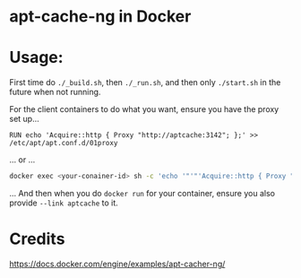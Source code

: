 # apt-cache-ng in Docker


# Usage:

First time do `./_build.sh`, then `./_run.sh`, and then only `./start.sh` in the future when not running.

For the client containers to do what you want, ensure you have the proxy set up...
```docker
RUN echo 'Acquire::http { Proxy "http://aptcache:3142"; };' >> /etc/apt/apt.conf.d/01proxy
```
... or ...
```bash
docker exec <your-conainer-id> sh -c 'echo '"'"'Acquire::http { Proxy "http://aptcache:3142"; };'"'"' >> /etc/apt/apt.conf.d/01proxy'
```
... And then when you do `docker run` for your container, ensure you also provide `--link aptcache` to it.

# Credits

https://docs.docker.com/engine/examples/apt-cacher-ng/
